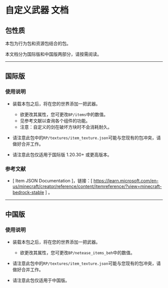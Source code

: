 # 自定义武器 文档

## 包性质

本包为行为包和资源包结合的包。

本文档分为国际版和中国版两部分，请按需阅读。

---

## 国际版


### 使用说明

* 装载本包之后，将在您的世界添加一把武器。
  * 欲更改其属性，您可更改`BP/items`中的数值。
  * 见参考文献以查询各个组件的功能。
  * 注意：自定义的剑在破坏方块时不会消耗耐久。

* 请注意此包中的`RP/textures/item_texture.json`可能与您现有的包冲突，请做好合并工作。

* 请注意此包仅适用于国际版 1.20.30+ 或更高版本。

### 参考文献

* [ Item JSON Documentation ]，链接：[ https://learn.microsoft.com/en-us/minecraft/creator/reference/content/itemreference/?view=minecraft-bedrock-stable ] 。

---

## 中国版

### 使用说明

* 装载本包之后，将在您的世界添加一把武器。
  * 欲更改其属性，您可更改`BP/netease_items_beh`中的数值。

* 请注意此包中的`RP/textures/item_texture.json`可能与您现有的包冲突，请做好合并工作。

* 请注意此包仅适用于中国版。
